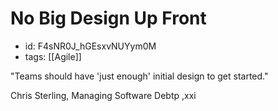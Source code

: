 # No Big Design Up Front
* id: F4sNR0J_hGEsxvNUYym0M
* tags: [[Agile]]

"Teams should have 'just enough' initial design to get started."

Chris Sterling, Managing Software Debtp ,xxi